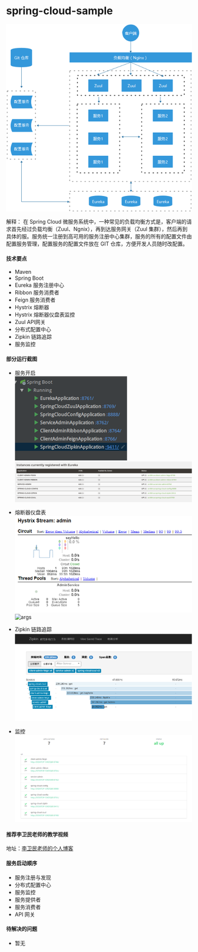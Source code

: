 # spring-cloud-sample
![示意图](images/ZuuI.png)

解释： 在 Spring Cloud 微服务系统中，一种常见的负载均衡方式是，客户端的请求首先经过负载均衡（Zuul、Ngnix），再到达服务网关（Zuul 集群），然后再到具体的服。服务统一注册到高可用的服务注册中心集群，服务的所有的配置文件由配置服务管理，配置服务的配置文件放在 GIT 仓库，方便开发人员随时改配置。
#### 技术要点
- Maven
- Spring Boot
- Eureka 服务注册中心
- Ribbon 服务消费者
- Feign 服务消费者
- Hystrix 熔断器
- Hystrix 熔断器仪盘表监控
- Zuul API网关
- 分布式配置中心
- Zipkin 链路追踪
- 服务监控

#### 部分运行截图
- 服务开启  
![server](images/service.png)  
![eureka](images/eureka.png)  

- 熔断器仪盘表  
![dashboard](images/hystrix_dashboard.PNG)
![args](http://blog.funtl.com:8080/assets/20171123110838020.png)

- Zipkin 链路追踪
![链路追踪](images/zipkin.png)

- 监控
![监控](images/admin.PNG)

#### 推荐李卫民老师的教学视频
地址：[李卫民老师的个人博客](https://www.funtl.com)


#### 服务启动顺序
- 服务注册与发现
- 分布式配置中心
- 服务监控
- 服务提供者
- 服务消费者
- API 网关


#### 待解决的问题
- 暂无

